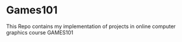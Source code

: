 # Games101
This Repo contains my implementation of projects in online computer graphics course GAMES101
